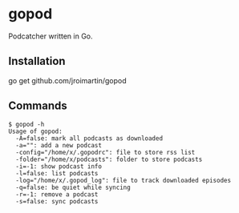 gopod
=====
Podcatcher written in Go.

Installation
------------
go get github.com/jroimartin/gopod

Commands
--------
	$ gopod -h
	Usage of gopod:
	  -A=false: mark all podcasts as downloaded
	  -a="": add a new podcast
	  -config="/home/x/.gopodrc": file to store rss list
	  -folder="/home/x/podcasts": folder to store podcasts
	  -i=-1: show podcast info
	  -l=false: list podcasts
	  -log="/home/x/.gopod_log": file to track downloaded episodes
	  -q=false: be quiet while syncing
	  -r=-1: remove a podcast
	  -s=false: sync podcasts
